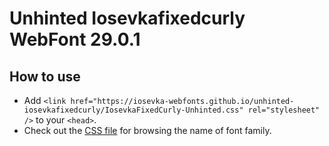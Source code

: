 # Unhinted Iosevkafixedcurly WebFont 29.0.1

## How to use

- Add `<link href="https://iosevka-webfonts.github.io/unhinted-iosevkafixedcurly/IosevkaFixedCurly-Unhinted.css" rel="stylesheet" />` to your `<head>`.
- Check out the [CSS file](./IosevkaFixedCurly-Unhinted.css) for browsing the name of font family.

